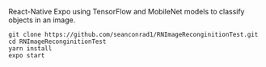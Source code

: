 React-Native Expo using TensorFlow and MobileNet models to classify objects in an image.

```
git clone https://github.com/seanconrad1/RNImageReconginitionTest.git
cd RNImageReconginitionTest
yarn install
expo start
```
